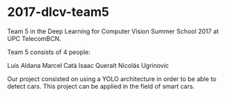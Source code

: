 # 2017-dlcv-team5
Team 5 in the Deep Learning for Computer Vision Summer School 2017 at UPC TelecomBCN.

Team 5 consists of 4 people:

Luis Aldana
Marcel Catà
Isaac Queralt
Nicolás Ugrinovic

Our project consisted on using a YOLO architecture in order to be able to detect cars. This project can be applied in the field of smart cars.
